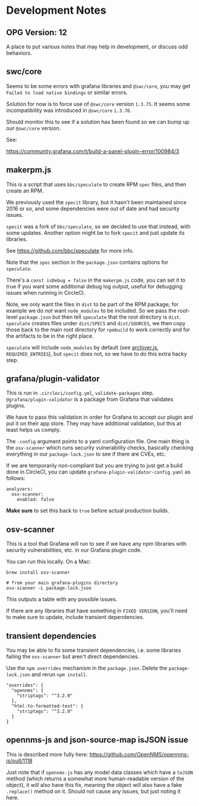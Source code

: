 # Development Notes

## OPG Version: 12

A place to put various notes that may help in development, or discuss odd behaviors.


## swc/core

Seems to be some errors with grafana libraries and `@swc/core`, you may get `Failed to load native bindings` or similar errors.

Solution for now is to force use of `@swc/core` version `1.3.75`. It seems some incompatibility was introduced in `@swc/core` `1.3.76`.

Should monitor this to see if a solution has been found so we can bump up our `@swc/core` version.

See:

https://community.grafana.com/t/build-a-panel-plugin-error/100984/3



## makerpm.js

This is a script that uses `bbc/speculate` to create RPM `spec` files, and then create an RPM.

We previously used the `specit` library, but it hasn't been maintained since 2016 or so, and some dependencies were out of date and had security issues.

`specit` was a fork of `bbc/speculate`, so we decided to use that instead, with some updates. Another option might be to fork `specit` and just update its libraries.

See https://github.com/bbc/speculate for more info.

Note that the `spec` section in the `package.json` contains options for `speculate`.

There's a `const isDebug = false` in the `makerpm.js` code, you can set it to true if you want some additional debug log output, useful for debugging issues
when running in CircleCI.

Note, we only want the files in `dist` to be part of the RPM package; for example we do *not* want `node_modules` to be included. So we pass the root-level `package.json` but then tell `speculate` that the root directory is `dist`. `speculate` creates files under `dist/SPECS` and `dist/SOURCES`, we then copy those back to the main root directory for `rpmbuild` to work correctly and for the artifacts to be in the right place.

`speculate` will include `node_modules` by default (see [archiver.js](https://github.com/bbc/speculate/blob/master/lib/archiver.js), `REQUIRED_ENTRIES`), but `specit` does not, so we have to do this extra hacky step.


## grafana/plugin-validator

This is run in `.circleci/config.yml`, `validate-packages` step. `@grafana/plugin-validator` is a package from Grafana that validates plugins.

We have to pass this validation in order for Grafana to accept our plugin and put it on their app store. They may have additional validation, but this at least helps us comply.

The `-config` argument points to a yaml configuration file. One main thing is the `osv-scanner` which runs security vulnerability checks, basically checking everything
in our `package-lock.json` to see if there are CVEs, etc.

If we are temporarily non-compliant but you are trying to just get a build done in CircleCI, you can update `grafana-plugin-validator-config.yaml` as follows:

```
analyzers:
  osv-scanner:
    enabled: false
```

**Make sure** to set this back to `true` before actual production builds.

## osv-scanner

This is a tool that Grafana will run to see if we have any npm libraries with security vulnerabilities, etc. in our Grafana plugin code.

You can run this locally. On a Mac:

```
brew install osv-scanner

# from your main grafana-plugins directory
osv-scanner -L package-lock.json
```

This outputs a table with any possible issues.

If there are any libraries that have something in `FIXED VERSION`, you'll need to make sure to update, include transient dependencies.

## transient dependencies

You may be able to fix some transient dependencies, i.e. some libraries failing the `osv-scanner` but aren't direct dependencies.

Use the `npm overrides` mechanism in the `package.json`. Delete the `package-lock.json` and rerun `npm install`.

```
"overrides": {
  "opennms": {
    "striptags": "^3.2.0"
  },
  "html-to-formatted-text": {
    "striptags": "^3.2.0"
  }
}
```

## opennms-js and json-source-map isJSON issue

This is described more fully here: https://github.com/OpenNMS/opennms-js/pull/1118

Just note that if `opennms-js` has any model data classes which have a `toJSON` method (which returns a somewhat more human-readable version of the object), it will also have this fix, meaning the object will also have a fake `.replace()` method on it. Should not cause any issues, but just noting it here.
